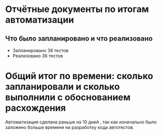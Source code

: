 # Отчётные документы по итогам автоматизации
## Что было запланировано и что реализовано
 - Запланировано 36 тестов
 - Реализовано 36 тестов

#  Общий итог по времени: сколько запланировали и сколько выполнили с обоснованием расхождения

Автоматизация сделана раньше на 10 дней , так как изначально было заложено больше времени на разработку кода автотестов.

